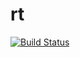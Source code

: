 # rt
[![Build Status](https://semaphoreci.com/api/v1/radwo/rt/branches/master/badge.svg)](https://semaphoreci.com/radwo/rt)
